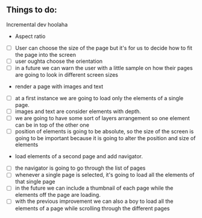 ## Things to do:
Incremental dev hoolaha

- Aspect ratio
- [ ] User can choose the size of the page but it's for us to decide how to fit the page into the screen
- [ ] user oughta choose the orientation
- [ ] in a future we can warn the user with a little sample on how their pages are going to look in different screen sizes

- render a page with images and text
- [ ] at a first instance we are going to load only the elements of a single page.
- [ ] images and text are consider elements with depth.
- [ ] we are going to have some sort of layers arrangement so one element can be in top of the other one
- [ ] position of elements is going to be absolute, so the size of the screen is going to be important because it is going to alter the position and size of elements

- load elements of a second page and add navigator.
- [ ] the navigator is going to go through the list of pages
- [ ] whenever a single page is selected, it's going to load all the elements of that single page
- [ ] in the future we can include a thumbnail of each page while the elements off the page are loading.
- [ ] with the previous improvement we can also a boy to load all the elements of a page while scrolling through the different pages
